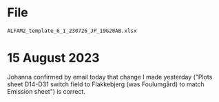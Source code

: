 # File
`ALFAM2_template_6_1_230726_JP_19G20AB.xlsx`

# 15 August 2023
Johanna confirmed by email today that change I made yesterday ("Plots sheet D14-D31 switch field to Flakkebjerg (was Foulumgård) to match Emission sheet") is correct.
